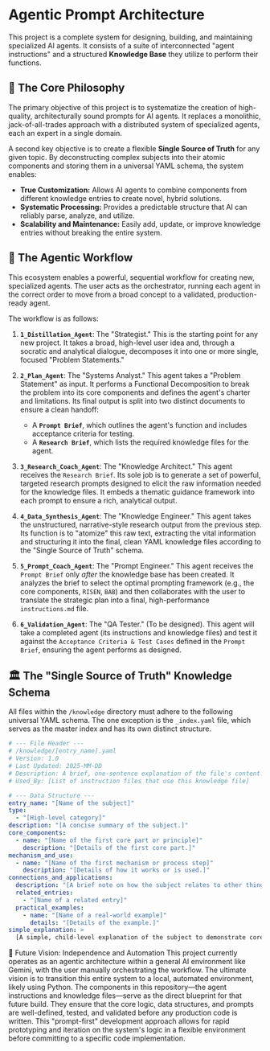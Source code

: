 # Agentic Prompt Architecture

This project is a complete system for designing, building, and maintaining specialized AI agents. It consists of a suite of interconnected "agent instructions" and a structured **Knowledge Base** they utilize to perform their functions.

## 🚀 The Core Philosophy

The primary objective of this project is to systematize the creation of high-quality, architecturally sound prompts for AI agents. It replaces a monolithic, jack-of-all-trades approach with a distributed system of specialized agents, each an expert in a single domain.

A second key objective is to create a flexible **Single Source of Truth** for any given topic. By deconstructing complex subjects into their atomic components and storing them in a universal YAML schema, the system enables:

-   **True Customization:** Allows AI agents to combine components from different knowledge entries to create novel, hybrid solutions.
-   **Systematic Processing:** Provides a predictable structure that AI can reliably parse, analyze, and utilize.
-   **Scalability and Maintenance:** Easily add, update, or improve knowledge entries without breaking the entire system.

## 🤖 The Agentic Workflow

This ecosystem enables a powerful, sequential workflow for creating new, specialized agents. The user acts as the orchestrator, running each agent in the correct order to move from a broad concept to a validated, production-ready agent.

The workflow is as follows:

1.  **`1_Distillation_Agent`**: The "Strategist." This is the starting point for any new project. It takes a broad, high-level user idea and, through a socratic and analytical dialogue, decomposes it into one or more single, focused "Problem Statements."

2.  **`2_Plan_Agent`**: The "Systems Analyst." This agent takes a "Problem Statement" as input. It performs a Functional Decomposition to break the problem into its core components and defines the agent's charter and limitations. Its final output is split into two distinct documents to ensure a clean handoff:
    * A **`Prompt Brief`**, which outlines the agent's function and includes acceptance criteria for testing.
    * A **`Research Brief`**, which lists the required knowledge files for the agent.

3.  **`3_Research_Coach_Agent`**: The "Knowledge Architect." This agent receives the `Research Brief`. Its sole job is to generate a set of powerful, targeted research prompts designed to elicit the raw information needed for the knowledge files. It embeds a thematic guidance framework into each prompt to ensure a rich, analytical output.

4.  **`4_Data_Synthesis_Agent`**: The "Knowledge Engineer." This agent takes the unstructured, narrative-style research output from the previous step. Its function is to "atomize" this raw text, extracting the vital information and structuring it into the final, clean YAML knowledge files according to the "Single Source of Truth" schema.

5.  **`5_Prompt_Coach_Agent`**: The "Prompt Engineer." This agent receives the `Prompt Brief` only *after* the knowledge base has been created. It analyzes the brief to select the optimal prompting framework (e.g., the core components, `RISEN`, `BAB`) and then collaborates with the user to translate the strategic plan into a final, high-performance `instructions.md` file.

6.  **`6_Validation_Agent`**: The "QA Tester." (To be designed). This agent will take a completed agent (its instructions and knowledge files) and test it against the `Acceptance Criteria & Test Cases` defined in the `Prompt Brief`, ensuring the agent performs as designed.


## 🏛️ The "Single Source of Truth" Knowledge Schema

All files within the `/knowledge` directory must adhere to the following universal YAML schema. The one exception is the `_index.yaml` file, which serves as the master index and has its own distinct structure.

```yaml
# --- File Header ---
# /knowledge/[entry_name].yaml
# Version: 1.0
# Last Updated: 2025-MM-DD
# Description: A brief, one-sentence explanation of the file's content.
# Used_By: [List of instruction files that use this knowledge file]

# --- Data Structure ---
entry_name: "[Name of the subject]"
type:
  - "[High-level category]"
description: "[A concise summary of the subject.]"
core_components:
  - name: "[Name of the first core part or principle]"
    description: "[Details of the first core part.]"
mechanism_and_use:
  - name: "[Name of the first mechanism or process step]"
    description: "[Details of how it works or is used.]"
connections_and_applications:
  description: "[A brief note on how the subject relates to other things.]"
  related_entries:
    - "[Name of a related entry]"
  practical_examples:
    - name: "[Name of a real-world example]"
      details: "[Details of the example.]"
simple_explanation: >
  [A simple, child-level explanation of the subject to demonstrate core understanding.]
```

🔮 Future Vision: Independence and Automation
This project currently operates as an agentic architecture within a general AI environment like Gemini, with the user manually orchestrating the workflow.
The ultimate vision is to transition this entire system to a local, automated environment, likely using Python. The components in this repository—the agent instructions and knowledge files—serve as the direct blueprint for that future build. They ensure that the core logic, data structures, and prompts are well-defined, tested, and validated before any production code is written. This "prompt-first" development approach allows for rapid prototyping and iteration on the system's logic in a flexible environment before committing to a specific code implementation.